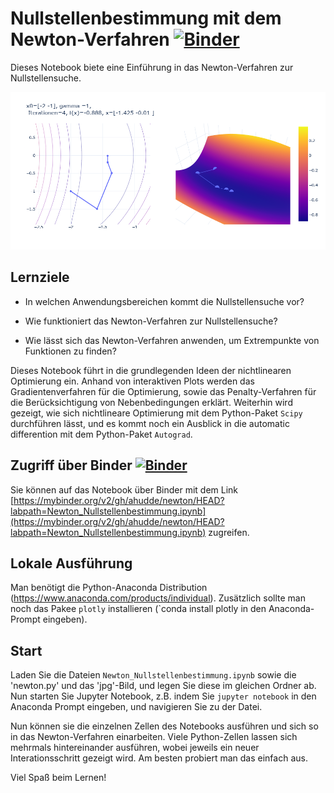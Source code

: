 # Nullstellenbestimmung mit dem Newton-Verfahren [![Binder](https://mybinder.org/badge_logo.svg)](https://mybinder.org/v2/gh/ahudde/newton/HEAD?labpath=Newton_Nullstellenbestimmung.ipynb)

Dieses Notebook biete eine Einführung in das Newton-Verfahren zur Nullstellensuche.

![newplot](newplot.png)

## Lernziele

- In welchen Anwendungsbereichen kommt die Nullstellensuche vor?

- Wie funktioniert das Newton-Verfahren zur Nullstellensuche?

- Wie lässt sich das Newton-Verfahren anwenden, um Extrempunkte von Funktionen
zu finden?

Dieses Notebook führt in die grundlegenden Ideen der nichtlinearen Optimierung ein. Anhand von interaktiven Plots werden das Gradientenverfahren für die Optimierung, sowie das Penalty-Verfahren für die Berücksichtigung von Nebenbedingungen erklärt. 
Weiterhin wird gezeigt, wie sich nichtlineare Optimierung mit dem Python-Paket `Scipy` durchführen lässt, und es kommt noch ein Ausblick in die automatic differention mit dem Python-Paket `Autograd`.

## Zugriff über Binder [![Binder](https://mybinder.org/badge_logo.svg)](https://mybinder.org/v2/gh/ahudde/newton/HEAD?labpath=Newton_Nullstellenbestimmung.ipynb)

Sie können auf das Notebook über Binder mit dem Link [https://mybinder.org/v2/gh/ahudde/newton/HEAD?labpath=Newton_Nullstellenbestimmung.ipynb](https://mybinder.org/v2/gh/ahudde/newton/HEAD?labpath=Newton_Nullstellenbestimmung.ipynb) zugreifen.

## Lokale Ausführung

Man benötigt die Python-Anaconda Distribution (https://www.anaconda.com/products/individual). Zusätzlich sollte man noch das Pakee `plotly` installieren (`conda install plotly in den Anaconda-Prompt eingeben).

## Start

Laden Sie die Dateien `Newton_Nullstellenbestimmung.ipynb`  sowie die 'newton.py' und das 'jpg'-Bild, und legen Sie diese im gleichen Ordner ab. Nun starten Sie Jupyter Notebook, z.B. indem Sie `jupyter notebook` in den Anaconda Prompt eingeben, und navigieren Sie zu der Datei.

Nun können sie die einzelnen Zellen des Notebooks ausführen und sich so in das
Newton-Verfahren einarbeiten. Viele Python-Zellen lassen sich mehrmals hintereinander ausführen, wobei jeweils ein neuer Interationsschritt gezeigt wird. Am besten probiert man das einfach aus.

Viel Spaß beim Lernen!

